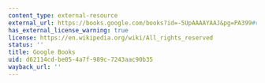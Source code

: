 ```yaml
---
content_type: external-resource
external_url: https://books.google.com/books?id=-5UpAAAAYAAJ&pg=PA399#v=onepage&q&f=false
has_external_license_warning: true
license: https://en.wikipedia.org/wiki/All_rights_reserved
status: ''
title: Google Books
uid: d62114cd-be05-4a7f-989c-7243aac90b35
wayback_url: ''
---
```


